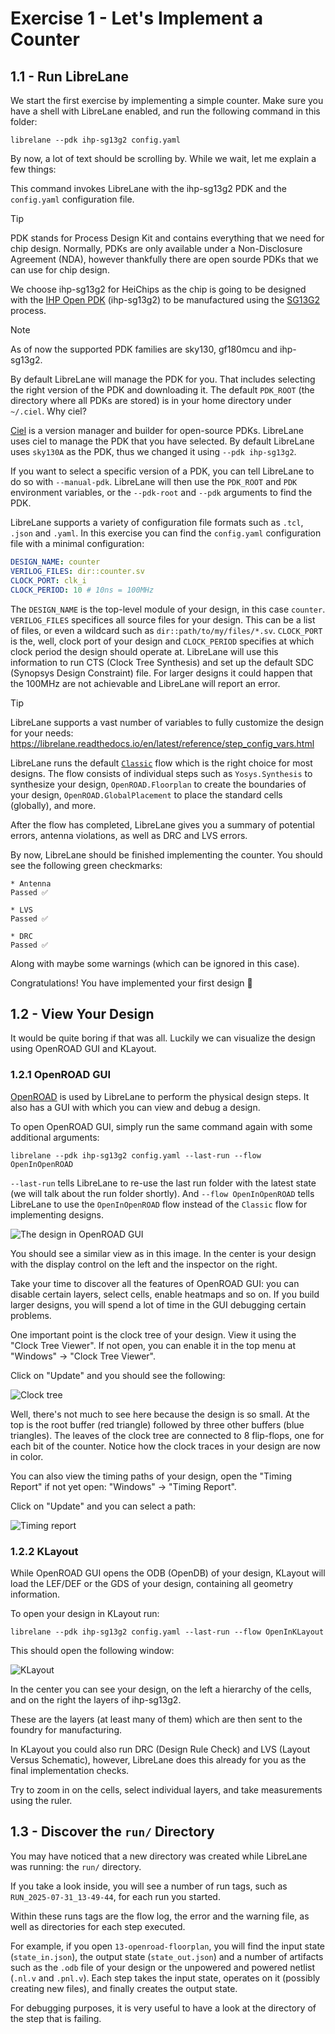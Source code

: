 # Exercise 1 - Let's Implement a Counter

## 1.1 - Run LibreLane

We start the first exercise by implementing a simple counter. Make sure you have a shell with LibreLane enabled, and run the following command in this folder:

```
librelane --pdk ihp-sg13g2 config.yaml
```

By now, a lot of text should be scrolling by. While we wait, let me explain a few things:

This command invokes LibreLane with the ihp-sg13g2 PDK and the `config.yaml` configuration file.

> [!TIP]
> PDK stands for Process Design Kit and contains everything that we need for chip design.
> Normally, PDKs are only available under a Non-Disclosure Agreement (NDA), however thankfully there are open sourde PDKs that we can use for chip design.

[](https://github.com/IHP-GmbH/IHP-Open-PDK)

We choose ihp-sg13g2 for HeiChips as the chip is going to be designed with the [IHP Open PDK](https://github.com/IHP-GmbH/IHP-Open-PDK) (ihp-sg13g2) to be manufactured using the [SG13G2](https://www.ihp-microelectronics.com/de/leistungen/forschungs-und-prototyping-service/mpw-prototyping-service/sigec-bicmos-technologien) process.

> [!NOTE]
> As of now the supported PDK families are sky130, gf180mcu and ihp-sg13g2.

By default LibreLane will manage the PDK for you. That includes selecting the right version of the PDK and downloading it. The default `PDK_ROOT` (the directory where all PDKs are stored) is in your home directory under `~/.ciel`. Why ciel?

[Ciel](https://github.com/fossi-foundation/ciel) is a version manager and builder for open-source PDKs. LibreLane uses ciel to manage the PDK that you have selected. By default LibreLane uses `sky130A` as the PDK, thus we changed it using `--pdk ihp-sg13g2`.

If you want to select a specific version of a PDK, you can tell LibreLane to do so with `--manual-pdk`. LibreLane will then use the `PDK_ROOT` and `PDK` environment variables, or the `--pdk-root` and `--pdk` arguments to find the PDK.

LibreLane supports a variety of configuration file formats such as `.tcl`, `.json` and `.yaml`. In this exercise you can find the `config.yaml` configuration file with a minimal configuration:

```yaml
DESIGN_NAME: counter
VERILOG_FILES: dir::counter.sv
CLOCK_PORT: clk_i
CLOCK_PERIOD: 10 # 10ns = 100MHz
```

The `DESIGN_NAME` is the top-level module of your design, in this case `counter`. `VERILOG_FILES` specifices all source files for your design. This can be a list of files, or even a wildcard such as `dir::path/to/my/files/*.sv`.
`CLOCK_PORT` is the, well, clock port of your design and `CLOCK_PERIOD` specifies at which clock period the design should operate at. LibreLane will use this information to run CTS (Clock Tree Synthesis) and set up the default SDC (Synopsys Design Constraint) file. For larger designs it could happen that the 100MHz are not achievable and LibreLane will report an error.

> [!TIP]
> LibreLane supports a vast number of variables to fully customize the design for your needs: https://librelane.readthedocs.io/en/latest/reference/step_config_vars.html


LibreLane runs the default [`Classic`](https://github.com/librelane/librelane/blob/d96f32212d025acd1d7acf01f395951cf3d4aa12/librelane/flows/classic.py#L31) flow which is the right choice for most designs. The flow consists of individual steps such as `Yosys.Synthesis` to synthesize your design, `OpenROAD.Floorplan` to create the boundaries of your design, `OpenROAD.GlobalPlacement` to place the standard cells (globally), and more.

After the flow has completed, LibreLane gives you a summary of potential errors, antenna violations, as well as DRC and LVS errors.

By now, LibreLane should be finished implementing the counter.
You should see the following green checkmarks:

```
* Antenna
Passed ✅

* LVS
Passed ✅

* DRC
Passed ✅
``` 

Along with maybe some warnings (which can be ignored in this case).

Congratulations! You have implemented your first design 🎉

## 1.2 - View Your Design

It would be quite boring if that was all. Luckily we can visualize the design using OpenROAD GUI and KLayout.

### 1.2.1 OpenROAD GUI

[OpenROAD](https://github.com/The-OpenROAD-Project/OpenROAD) is used by LibreLane to perform the physical design steps. It also has a GUI with which you can view and debug a design.

To open OpenROAD GUI, simply run the same command again with some additional arguments:

```
librelane --pdk ihp-sg13g2 config.yaml --last-run --flow OpenInOpenROAD 
```

`--last-run` tells LibreLane to re-use the last run folder with the latest state (we will talk about the run folder shortly). And `--flow OpenInOpenROAD` tells LibreLane to use the `OpenInOpenROAD` flow instead of the `Classic` flow for implementing designs.

![The design in OpenROAD GUI](img/openroad_gui_1.png)

You should see a similar view as in this image. In the center is your design with the display control on the left and the inspector on the right.

Take your time to discover all the features of OpenROAD GUI: you can disable certain layers, select cells, enable heatmaps and so on.
If you build larger designs, you will spend a lot of time in the GUI debugging certain problems.

One important point is the clock tree of your design. View it using the "Clock Tree Viewer". If not open, you can enable it in the top menu at "Windows" → "Clock Tree Viewer".

Click on "Update" and you should see the following:

![Clock tree](img/openroad_gui_2.png)

Well, there's not much to see here because the design is so small. At the top is the root buffer (red triangle) followed by three other buffers (blue triangles). The leaves of the clock tree are connected to 8 flip-flops, one for each bit of the counter.
Notice how the clock traces in your design are now in color.

You can also view the timing paths of your design, open the "Timing Report" if not yet open: "Windows" → "Timing Report".

Click on "Update" and you can select a path:

![Timing report](img/openroad_gui_3.png)

### 1.2.2 KLayout

While OpenROAD GUI opens the ODB (OpenDB) of your design, KLayout will load the LEF/DEF or the GDS of your design, containing all geometry information.

To open your design in KLayout run:

```
librelane --pdk ihp-sg13g2 config.yaml --last-run --flow OpenInKLayout
```

This should open the following window:

![KLayout](img/klayout_1.png)

In the center you can see your design, on the left a hierarchy of the cells, and on the right the layers of ihp-sg13g2.

These are the layers (at least many of them) which are then sent to the foundry for manufacturing.

In KLayout you could also run DRC (Design Rule Check) and LVS (Layout Versus Schematic), however, LibreLane does this already for you as the final implementation checks.

Try to zoom in on the cells, select individual layers, and take measurements using the ruler.

## 1.3 - Discover the `run/` Directory

You may have noticed that a new directory was created while LibreLane was running: the `run/` directory.

If you take a look inside, you will see a number of run tags, such as `RUN_2025-07-31_13-49-44`, for each run you started.

Within these runs tags are the flow log, the error and the warning file, as well as directories for each step executed.

For example, if you open `13-openroad-floorplan`, you will find the input state (`state_in.json`), the output state (`state_out.json`) and a number of artifacts such as the `.odb` file of your design or the unpowered and powered netlist (`.nl.v` and `.pnl.v`).
Each step takes the input state, operates on it (possibly creating new files), and finally creates the output state.

For debugging purposes, it is very useful to have a look at the directory of the step that is failing.

